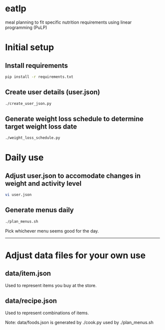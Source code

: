 # eatlp
meal planning to fit specific nutrition requirements using linear programming (PuLP)

# Initial setup

## Install requirements
```bash
pip install -r requirements.txt
```

## Create user details (user.json)
```bash
./create_user_json.py
```

## Generate weight loss schedule to determine target weight loss date
```bash
./weight_loss_schedule.py
```

# Daily use
## Adjust user.json to accomodate changes in weight and activity level
```bash
vi user.json
```

## Generate menus daily
```bash
./plan_menus.sh
```
Pick whichever menu seems good for the day.

---
# Adjust data files for your own use

## data/item.json

Used to represent items you buy at the store.

## data/recipe.json

Used to represent combinations of items.

Note: data/foods.json is generated by ./cook.py used by ./plan_menus.sh
